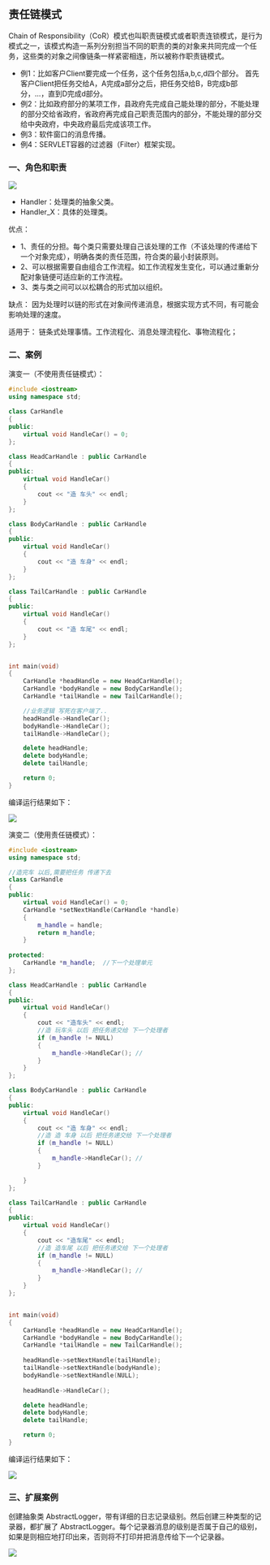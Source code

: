 ## 责任链模式 ##

Chain of Responsibility（CoR）模式也叫职责链模式或者职责连锁模式，是行为模式之一，该模式构造一系列分别担当不同的职责的类的对象来共同完成一个任务，这些类的对象之间像链条一样紧密相连，所以被称作职责链模式。

- 例1：比如客户Client要完成一个任务，这个任务包括a,b,c,d四个部分。 
首先客户Client把任务交给A，A完成a部分之后，把任务交给B，B完成b部分，...，直到D完成d部分。
- 例2：比如政府部分的某项工作，县政府先完成自己能处理的部分，不能处理的部分交给省政府，省政府再完成自己职责范围内的部分，不能处理的部分交给中央政府，中央政府最后完成该项工作。
- 例3：软件窗口的消息传播。	
- 例4：SERVLET容器的过滤器（Filter）框架实现。

### 一、角色和职责 ###

![](https://i.imgur.com/HnsT0A8.png)

- Handler：处理类的抽象父类。
- Handler_X：具体的处理类。

优点：

- 1、责任的分担。每个类只需要处理自己该处理的工作（不该处理的传递给下一个对象完成），明确各类的责任范围，符合类的最小封装原则。
- 2、可以根据需要自由组合工作流程。如工作流程发生变化，可以通过重新分配对象链便可适应新的工作流程。
- 3、类与类之间可以以松耦合的形式加以组织。

缺点：
因为处理时以链的形式在对象间传递消息，根据实现方式不同，有可能会影响处理的速度。

适用于：
	链条式处理事情。工作流程化、消息处理流程化、事物流程化；


### 二、案例 ###

演变一（不使用责任链模式）：
```cpp
#include <iostream>
using namespace std;

class CarHandle
{
public:
	virtual void HandleCar() = 0;
};

class HeadCarHandle : public CarHandle
{
public:
	virtual void HandleCar()
	{
		cout << "造 车头" << endl;
	}
};

class BodyCarHandle : public CarHandle
{
public:
	virtual void HandleCar()
	{
		cout << "造 车身" << endl;
	}
};

class TailCarHandle : public CarHandle
{
public:
	virtual void HandleCar()
	{
		cout << "造 车尾" << endl;
	}
};


int main(void)
{
	CarHandle *headHandle = new HeadCarHandle();
	CarHandle *bodyHandle = new BodyCarHandle();
	CarHandle *tailHandle = new TailCarHandle();

	//业务逻辑 写死在客户端了..
	headHandle->HandleCar();
	bodyHandle->HandleCar();
	tailHandle->HandleCar();

	delete headHandle;
	delete bodyHandle;
	delete tailHandle;

	return 0;
}
```
编译运行结果如下：

![](https://i.imgur.com/jKyUdSR.png)

演变二（使用责任链模式）：
```cpp
#include <iostream>
using namespace std;

//造完车 以后,需要把任务 传递下去
class CarHandle
{
public:
	virtual void HandleCar() = 0;
	CarHandle *setNextHandle(CarHandle *handle)
	{
		m_handle = handle;
		return m_handle;
	}
	
protected:
	CarHandle *m_handle;  //下一个处理单元
};

class HeadCarHandle : public CarHandle
{
public:
	virtual void HandleCar()
	{
		cout << "造车头" << endl;
		//造 玩车头 以后 把任务递交给 下一个处理者
		if (m_handle != NULL) 
		{
			m_handle->HandleCar(); //
		}
	}
};

class BodyCarHandle : public CarHandle
{
public:
	virtual void HandleCar()
	{
		cout << "造 车身" << endl;
		//造 造 车身 以后 把任务递交给 下一个处理者
		if (m_handle != NULL) 
		{
			m_handle->HandleCar(); //
		}

	}
};

class TailCarHandle : public CarHandle
{
public:
	virtual void HandleCar()
	{
		cout << "造车尾" << endl;
		//造 造车尾 以后 把任务递交给 下一个处理者
		if (m_handle != NULL) 
		{
			m_handle->HandleCar(); //
		}
	}
};


int main(void)
{
	CarHandle *headHandle = new HeadCarHandle();
	CarHandle *bodyHandle = new BodyCarHandle();
	CarHandle *tailHandle = new TailCarHandle();
		
	headHandle->setNextHandle(tailHandle);
	tailHandle->setNextHandle(bodyHandle);
	bodyHandle->setNextHandle(NULL);
	
	headHandle->HandleCar();

	delete headHandle;
	delete bodyHandle;
	delete tailHandle;

	return 0;
}
```
编译运行结果如下：

![](https://i.imgur.com/hmtQvI1.png)


### 三、扩展案例 ###

创建抽象类 AbstractLogger，带有详细的日志记录级别。然后创建三种类型的记录器，都扩展了 AbstractLogger。每个记录器消息的级别是否属于自己的级别，如果是则相应地打印出来，否则将不打印并把消息传给下一个记录器。

![](https://i.imgur.com/9a9T0eK.jpg)